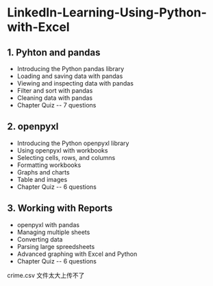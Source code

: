 # LinkedIn-Learning-Using-Python-with-Excel
## 1. Pyhton and pandas
* Introducing the Python pandas library
* Loading and saving data with pandas
* Viewing and inspecting data with pandas
* Filter and sort with pandas
* Cleaning data with pandas
* Chapter Quiz -- 7 questions
## 2. openpyxl
* Introducing the Python openpyxl library
* Using openpyxl with workbooks
* Selecting cells, rows, and columns
* Formatting workbooks
* Graphs and charts
* Table and images
* Chapter Quiz -- 6 questions
## 3. Working with Reports
* openpyxl with pandas
* Managing multiple sheets
* Converting data
* Parsing large spreedsheets
* Advanced graphing with Excel and Python
* Chapter Quiz -- 6 questions

crime.csv 文件太大上传不了
